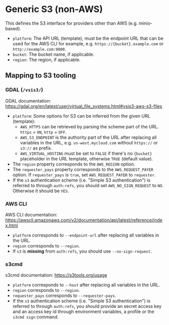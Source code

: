 # Generic S3 (non-AWS)

This defines the S3 interface for providers other than AWS (e.g. minio-based).

- `platform`: The API URL (template), must be the endpoint URL that can be used for the AWS CLI for example, e.g. `https://{bucket}.example.com` or `http://example.com:9000`.
- `bucket`: The bucket name, if applicable.
- `region`: The region, if applicable.

## Mapping to S3 tooling

### GDAL (`/vsis3/`)

GDAL documentation: <https://gdal.org/en/latest/user/virtual_file_systems.html#vsis3-aws-s3-files>

- `platform`: Some options for S3 can be inferred from the given URL (template):
  - `AWS_HTTPS` can be retrieved by parsing the scheme part of the URL. `https` = `ON`, `http` = `OFF`.
  - `AWS_S3_ENDPOINT` is the authority part of the URL after replacing all variables in the URL,
     e.g. `us-west.mycloud.com` without `https://` or `s3://` as prefix.
  - `AWS_VIRTUAL_HOSTING` must be set to `FALSE` if there's no `{bucket}` placeholder in the URL template, otherwise `TRUE` (default value).
- The `region` property corresponds to the `AWS_REGION` option.
- The `requester_pays` property corresponds to the `AWS_REQUEST_PAYER` option. If `requester_pays` is `true`, set `AWS_REQUEST_PAYER` to `requester`.
- If the `s3` authentication scheme (i.e. "Simple S3 authentication") is referred to through `auth:refs`,
   you should set `AWS_NO_SIGN_REQUEST` to `NO`. Otherwise it should be `YES`.

### AWS CLI

AWS CLI documentation: <https://awscli.amazonaws.com/v2/documentation/api/latest/reference/index.html>

- `platform` corresponds to `--endpoint-url` after replacing all variables in the URL.
- `region` corresponds to `--region`.
- If `s3` is **missing** from `auth:refs`, you should use `--no-sign-request`.

### s3cmd

s3cmd documentation: <https://s3tools.org/usage>

- `platform` corresponds to `--host` after replacing all variables in the URL.
- `region` corresponds to `--region`.
- `requester_pays` corresponds to `--requester-pays`.
- If the `s3` authentication scheme (i.e. "Simple S3 authentication") is referred to through `auth:refs`,
   you should provide an secret access key and an access key id through environment variables, a profile or the `s3cmd sign` command.
